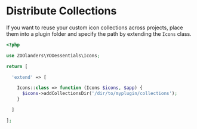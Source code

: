 # Distribute Collections

If you want to reuse your custom icon collections across projects, place them into a plugin folder and specify the path by extending the `Icons` class.

```php
<?php

use ZOOlanders\YOOessentials\Icons;

return [

  'extend' => [

    Icons::class => function (Icons $icons, $app) {
      $icons->addCollectionsDir('/dir/to/myplugin/collections');
    }

  ]

];
```
